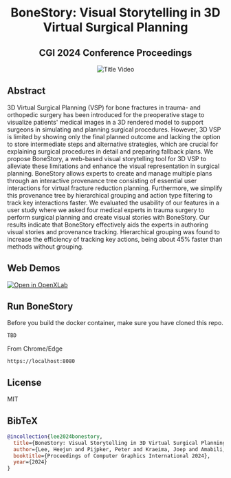<p align="center">

  <h1 align="center">BoneStory: Visual Storytelling in 3D Virtual Surgical Planning</h1>
  <h2 align="center">CGI 2024 Conference Proceedings</h2>
  <div align="center">
  </div>
  
  <div align="center">
    <img src="https://github.com/Bridxo/BoneStory_2/blob/master/Title_video.gif" alt="Title Video" style="max-width: 100%;">
  </div>

## Abstract

3D Virtual Surgical Planning (VSP) for bone fractures in trauma- and orthopedic surgery has been introduced for the preoperative stage to visualize patients' medical images in a 3D rendered model to support surgeons in simulating and planning surgical procedures. However, 3D VSP is limited by showing only the final planned outcome and lacking the option to store intermediate steps and alternative strategies, which are crucial for explaining surgical procedures in detail and preparing fallback plans. We propose BoneStory, a web-based visual storytelling tool for 3D VSP to alleviate these limitations and enhance the visual representation in surgical planning. BoneStory allows experts to create and manage multiple plans through an interactive provenance tree consisting of essential user interactions for virtual fracture reduction planning. Furthermore, we simplify this provenance tree by hierarchical grouping and action type filtering to track key interactions faster. We evaluated the usability of our features in a user study where we asked four medical experts in trauma surgery to perform surgical planning and create visual stories with BoneStory. Our results indicate that BoneStory effectively aids the experts in authoring visual stories and provenance tracking. Hierarchical grouping was found to increase the efficiency of tracking key actions, being about 45\% faster than methods without grouping.

## Web Demos
[![Open in OpenXLab](https://cdn-static.openxlab.org.cn/app-center/openxlab_app.svg)](https://radiant-voyage-171301.web.app/)


## Run BoneStory
Before you build the docker container, make sure you have cloned this repo.
```sh
TBD
```
From Chrome/Edge 
```
https://localhost:8080
```

## License

MIT

## BibTeX

```bibtex
@incollection{lee2024bonestory,
  title={BoneStory: Visual Storytelling in 3D Virtual Surgical Planning for Bone Fracture Reduction},
  author={Lee, Heejun and Pijpker, Peter and Kraeima, Joep and Amabili, Lorenzo and Cnossen, Fokie and Roerdink, JBTM and van Ooijen, Peter and Kosinka, Jiri},
  booktitle={Proceedings of Computer Graphics International 2024},
  year={2024}
}
```
